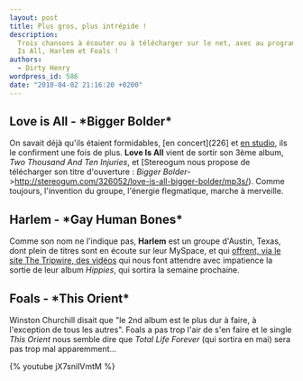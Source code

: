 ```yaml
---
layout: post
title: Plus gros, plus intrépide !
description:
  Trois chansons à écouter ou à télécharger sur le net, avec au programme, Love
  Is All, Harlem et Foals !
authors:
  - Dirty Henry
wordpress_id: 586
date: "2010-04-02 21:16:20 +0200"
---
```


<h2>Love is All - *Bigger Bolder*</h2>

On savait déjà qu'ils étaient formidables, [en concert](226] et [en
studio](359), ils le confirment une fois de plus. **Love Is All** vient de
sortir son 3ème album, _Two Thousand And Ten Injuries_, et [Stereogum nous
propose de télécharger son titre d'ouverture : _Bigger
Bolder_->http://stereogum.com/326052/love-is-all-bigger-bolder/mp3s/). Comme
toujours, l'invention du groupe, l'énergie flegmatique, marche à merveille.

<h2>Harlem - *Gay Human Bones*</h2>

Comme son nom ne l'indique pas, **Harlem** est un groupe d'Austin, Texas, dont
plein de titres sont en écoute sur leur MySpace, et qui
[offrent, via le site The Tripwire, des vidéos](http://www.thetripwire.com/tripwiretv/2010/04/01/bad-hearing-harlems-gay-human-bones/)
qui nous font attendre avec impatience la sortie de leur album _Hippies_, qui
sortira la semaine prochaine.

<h2>Foals - *This Orient*</h2>

Winston Churchill disait que "le 2nd album est le plus dur à faire, à
l'exception de tous les autres". Foals a pas trop l'air de s'en faire et le
single _This Orient_ nous semble dire que _Total Life Forever_ (qui sortira en
mai) sera pas trop mal apparemment…

{% youtube jX7sniIVmtM %}
